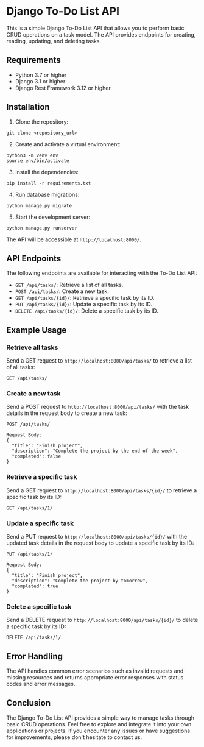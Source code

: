 # Django To-Do List API

This is a simple Django To-Do List API that allows you to perform basic CRUD operations on a task model. The API provides endpoints for creating, reading, updating, and deleting tasks.

## Requirements

- Python 3.7 or higher
- Django 3.1 or higher
- Django Rest Framework 3.12 or higher

## Installation

1. Clone the repository:

```
git clone <repository_url>
```

2. Create and activate a virtual environment:

```
python3 -m venv env
source env/bin/activate
```

3. Install the dependencies:

```
pip install -r requirements.txt
```

4. Run database migrations:

```
python manage.py migrate
```

5. Start the development server:

```
python manage.py runserver
```

The API will be accessible at `http://localhost:8000/`.

## API Endpoints

The following endpoints are available for interacting with the To-Do List API:

- `GET /api/tasks/`: Retrieve a list of all tasks.
- `POST /api/tasks/`: Create a new task.
- `GET /api/tasks/{id}/`: Retrieve a specific task by its ID.
- `PUT /api/tasks/{id}/`: Update a specific task by its ID.
- `DELETE /api/tasks/{id}/`: Delete a specific task by its ID.

## Example Usage

### Retrieve all tasks

Send a GET request to `http://localhost:8000/api/tasks/` to retrieve a list of all tasks:

```
GET /api/tasks/
```

### Create a new task

Send a POST request to `http://localhost:8000/api/tasks/` with the task details in the request body to create a new task:

```
POST /api/tasks/

Request Body:
{
  "title": "Finish project",
  "description": "Complete the project by the end of the week",
  "completed": false
}
```

### Retrieve a specific task

Send a GET request to `http://localhost:8000/api/tasks/{id}/` to retrieve a specific task by its ID:

```
GET /api/tasks/1/
```

### Update a specific task

Send a PUT request to `http://localhost:8000/api/tasks/{id}/` with the updated task details in the request body to update a specific task by its ID:

```
PUT /api/tasks/1/

Request Body:
{
  "title": "Finish project",
  "description": "Complete the project by tomorrow",
  "completed": true
}
```

### Delete a specific task

Send a DELETE request to `http://localhost:8000/api/tasks/{id}/` to delete a specific task by its ID:

```
DELETE /api/tasks/1/
```

## Error Handling

The API handles common error scenarios such as invalid requests and missing resources and returns appropriate error responses with status codes and error messages.

## Conclusion

The Django To-Do List API provides a simple way to manage tasks through basic CRUD operations. Feel free to explore and integrate it into your own applications or projects. If you encounter any issues or have suggestions for improvements, please don't hesitate to contact us.
